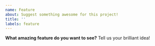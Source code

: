 ```yaml
---
name: Feature
about: Suggest something awesome for this project!
title: ''
labels: feature
---
```


**What amazing feature do you want to see?**
Tell us your brilliant idea!

